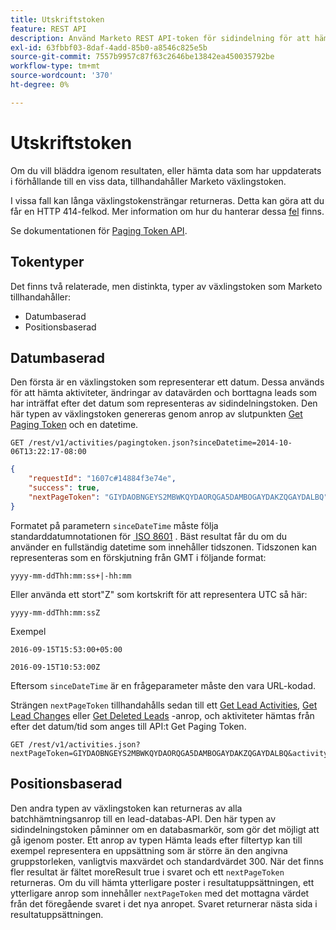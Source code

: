 ```yaml
---
title: Utskriftstoken
feature: REST API
description: Använd Marketo REST API-token för sidindelning för att hämta aktiviteter och leads, som omfattar datumbaserade och positionsbaserade token, ISO 8601 sinceDateTime och 414 fel.
exl-id: 63fbbf03-8daf-4add-85b0-a8546c825e5b
source-git-commit: 7557b9957c87f63c2646be13842ea450035792be
workflow-type: tm+mt
source-wordcount: '370'
ht-degree: 0%

---
```


# Utskriftstoken

Om du vill bläddra igenom resultaten, eller hämta data som har uppdaterats i förhållande till en viss data, tillhandahåller Marketo växlingstoken.

I vissa fall kan långa växlingstokensträngar returneras. Detta kan göra att du får en HTTP 414-felkod. Mer information om hur du hanterar dessa [fel](error-codes.md) finns.

Se dokumentationen för [Paging Token API](https://developer.adobe.com/marketo-apis/api/mapi/#tag/Activities/operation/getActivitiesPagingTokenUsingGET).

## Tokentyper

Det finns två relaterade, men distinkta, typer av växlingstoken som Marketo tillhandahåller:

- Datumbaserad
- Positionsbaserad

## Datumbaserad

Den första är en växlingstoken som representerar ett datum. Dessa används för att hämta aktiviteter, ändringar av datavärden och borttagna leads som har inträffat efter det datum som representeras av sidindelningstoken. Den här typen av växlingstoken genereras genom anrop av slutpunkten [Get Paging Token](https://developer.adobe.com/marketo-apis/api/mapi/#tag/Activities/operation/getActivitiesPagingTokenUsingGET) och en datetime.

```
GET /rest/v1/activities/pagingtoken.json?sinceDatetime=2014-10-06T13:22:17-08:00
```

```json
{
    "requestId": "1607c#14884f3e74e",
    "success": true,
    "nextPageToken": "GIYDAOBNGEYS2MBWKQYDAORQGA5DAMBOGAYDAKZQGAYDALBQ"
}
```

Formatet på parametern `sinceDateTime` måste följa standarddatumnotationen för [&#x200B; ISO 8601](https://en.wikipedia.org/wiki/ISO_8601) . Bäst resultat får du om du använder en fullständig datetime som innehåller tidszonen. Tidszonen kan representeras som en förskjutning från GMT i följande format:

`yyyy-mm-ddThh:mm:ss+|-hh:mm`

Eller använda ett stort&quot;Z&quot; som kortskrift för att representera UTC så här:

`yyyy-mm-ddThh:mm:ssZ`

Exempel

`2016-09-15T15:53:00+05:00`

`2016-09-15T10:53:00Z`

Eftersom `sinceDateTime` är en frågeparameter måste den vara URL-kodad.

Strängen `nextPageToken` tillhandahålls sedan till ett [Get Lead Activities](https://developer.adobe.com/marketo-apis/api/mapi/#tag/Activities/operation/getLeadActivitiesUsingGET), [Get Lead Changes](https://developer.adobe.com/marketo-apis/api/mapi/#tag/Activities/operation/getLeadChangesUsingGET) eller [Get Deleted Leads](https://developer.adobe.com/marketo-apis/api/mapi/#tag/Activities/operation/getDeletedLeadsUsingGET) -anrop, och aktiviteter hämtas från efter det datum/tid som anges till API:t Get Paging Token.

```
GET /rest/v1/activities.json?nextPageToken=GIYDAOBNGEYS2MBWKQYDAORQGA5DAMBOGAYDAKZQGAYDALBQ&activityTypeIds=1&activityTypeIds=12
```

## Positionsbaserad

Den andra typen av växlingstoken kan returneras av alla batchhämtningsanrop till en lead-databas-API. Den här typen av sidindelningstoken påminner om en databasmarkör, som gör det möjligt att gå igenom poster. Ett anrop av typen Hämta leads efter filtertyp kan till exempel representera en uppsättning som är större än den angivna gruppstorleken, vanligtvis maxvärdet och standardvärdet 300. När det finns fler resultat är fältet moreResult true i svaret och ett `nextPageToken` returneras. Om du vill hämta ytterligare poster i resultatuppsättningen, ett ytterligare anrop som innehåller `nextPageToken` med det mottagna värdet från det föregående svaret i det nya anropet. Svaret returnerar nästa sida i resultatuppsättningen.
